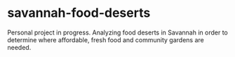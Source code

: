 # savannah-food-deserts
Personal project in progress. Analyzing food deserts in Savannah in order to determine where affordable, fresh food and community gardens are needed. 
